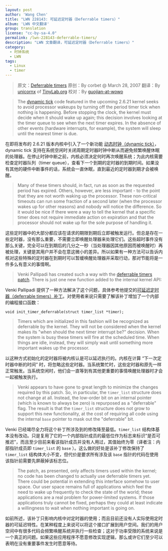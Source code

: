 ```yaml
---
layout: post
author: 'Wang Chen'
title: "LWN 228143: 可延迟定时器（Deferrable timers）"
album: 'LWN 中文翻译'
group: translation
license: "cc-by-sa-4.0"
permalink: /lwn-228143-deferrable-timers/
description: "LWN 文章翻译，可延迟定时器（Deferrable timers）"
category:
  - 时钟系统
  - LWN
tags:
  - Linux
  - timer
---
```


> 原文：[Deferrable timers](https://lwn.net/Articles/228143/)
> 原创：By corbet @ March 28, 2007
> 翻译：By [unicornx](https://github.com/unicornx) of [TinyLab.org][1]
> 校对：By [guojian-at-wowo](https://github.com/guojian-at-wowo)

> The [dynamic tick](http://lwn.net/Articles/223185/) code featured in the upcoming 2.6.21 kernel seeks to avoid processor wakeups by turning off the period timer tick when nothing is happening. Before stopping the clock, the kernel must decide when it should wake up again; this decision involves looking at the timer queue to see when the next timer expires. In the absence of other events (hardware interrupts, for example), the system will sleep until the nearest timer is due.

在即将发布的 2.6.21 版本内核中引入了一个新功能 [动态时钟（dynamic tick）](http://lwn.net/Articles/223185/)，dynamic tick 支持在系统空闲时关闭周期定时器时钟中断从而避免频繁唤醒休眠的处理器。在停止时钟中断之前，内核必须决定何时再次唤醒系统；为此内核需要检查定时器队列（timer queue），查看下一个到期的定时器的到期时间。如果没有其他的硬件中断事件的话，系统会一直休眠，直到最近的定时器到期才会被唤醒。

> Many of these timers should, in fact, run as soon as the requested period has expired. Others, however, are less important - to the point that they are not worth waking up the processor. These non-critical timeouts can run some fraction of a second later (when the processor wakes up for other reasons) and nobody will notice the difference. So it would be nice if there were a way to tell the kernel that a specific timer does not require immediate action on expiration and that the processor should not wake up for the sole purpose of handling it.

这些定时器中的大部分都应该在请求的期限到期后立即被触发运行。但总是存在一些定时器，没有那么重要，不需要立即唤醒处理器来处理它们。这些超时事件没有那么关键，完全可以在到期后的几分之一秒（当处理器因其他原因而被唤醒时）再被处理，关键是其用户并不会在意这微小的差异。所以如果有一种方法可以告诉内核对这些特殊的定时器在到期时可以暂缓唤醒处理器并采取行动，那对节能将是一件多么有意义的事情啊。

> Venki Pallipadi has created such a way with the [deferrable timers patch](https://lwn.net/Articles/228147/). There is just one new function added to the internal kernel API:

Venki Pallipadi 提供了一种方法解决了这个问题，具体参考他提交的[可延迟定时器（deferrable timers）补丁](https://lwn.net/Articles/228147/)。对使用者来说只需要了解该补丁增加了一个内部的编程接口函数：

    void init_timer_deferrable(struct timer_list *timer);

> Timers which are initialized in this fashion will be recognized as deferrable by the kernel. They will not be considered when the kernel makes its "when should the next timer interrupt be?" decision. When the system is busy these timers will fire at the scheduled time. When things are idle, instead, they will simply wait until something more important wakes up the processor.

以这种方式初始化的定时器将被内核认是可以延迟执行的。内核在计算 “下一次定时器中断的时间” 时，将忽略这些定时器。当系统繁忙时，这些定时器和原先一样正常触发。当系统空闲时，他们会一直等到有其他更重要的事情唤醒处理器时才会一起被触发执行。

> Venki appears to have gone to great length to minimize the changes required by this patch. So, in particular, the `timer_list` structure does not change at all. Instead, the low-order bit on an internal pointer (which is known to always be zero) is repurposed as a "deferrable" flag. The result is that the `timer_list` structure does not grow to support this new functionality, at the cost of requiring all code using the internal `base` pointer to mask out the "deferrable" bit.

Venki 已经竭尽全力将这个补丁所涉及到的修改降至最低。`timer_list` 结构体基本没有改动。只是复用了它的一个内部指针成员的最低位作为标志来标识“是否可推迟”，而且至少目前来看该指针成员并没有人用过，其值始终为零（译者注：内部指针成员即 `timer_list` 的 `base` ）。这么做的好处是该补丁修改保持了 `timer_list` 结构体大小不变，但代价是要求所有涉及该 `base` 指针的代码在使用该指针前需要先屏蔽掉该标志位。

> The patch, as presented, only affects timers used within the kernel; no code has been changed to actually use deferrable timers yet. There could be potential in extending this interface somehow to user space. Our user space remains full of applications which feel the need to wake up frequently to check the state of the world; these applications are a real problem for power-limited systems. If those applications truly cannot be fixed, perhaps they could at least indicate a willingness to wait when nothing important is going on.

如前所述，该补丁只影响内核中对定时器的使用；而且目前还没有人实际使用定时器的可延迟特性。在某种程度上来说可以将这个接口扩展到用户空间。我们的用户空间中有很多代码会频繁唤醒系统并执行一些检查；这对于功率受限的系统来说是一个真正的问题。如果这些应用程序不愿意修改实现逻辑，那么或许它们至少可以表明在没有重要事件发生时愿意等待。

[1]: http://tinylab.org
